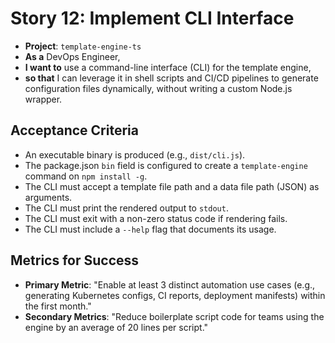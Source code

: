 # Story 12: Implement CLI Interface

- **Project**: `template-engine-ts`
- **As a** DevOps Engineer,
- **I want to** use a command-line interface (CLI) for the template engine,
- **so that** I can leverage it in shell scripts and CI/CD pipelines to generate configuration files dynamically, without writing a custom Node.js wrapper.

## Acceptance Criteria

-   An executable binary is produced (e.g., `dist/cli.js`).
-   The package.json `bin` field is configured to create a `template-engine` command on `npm install -g`.
-   The CLI must accept a template file path and a data file path (JSON) as arguments.
-   The CLI must print the rendered output to `stdout`.
-   The CLI must exit with a non-zero status code if rendering fails.
-   The CLI must include a `--help` flag that documents its usage.

## Metrics for Success

- **Primary Metric**: "Enable at least 3 distinct automation use cases (e.g., generating Kubernetes configs, CI reports, deployment manifests) within the first month."
- **Secondary Metrics**: "Reduce boilerplate script code for teams using the engine by an average of 20 lines per script."
